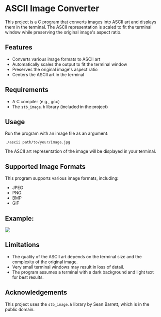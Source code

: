# ASCII Image Converter

This project is a C program that converts images into ASCII art and displays them in the terminal. The ASCII representation is scaled to fit the terminal window while preserving the original image's aspect ratio.

## Features

- Converts various image formats to ASCII art
- Automatically scales the output to fit the terminal window
- Preserves the original image's aspect ratio
- Centers the ASCII art in the terminal

## Requirements

- A C compiler (e.g., gcc)
- The `stb_image.h` library ~~(included in the project)~~

## Usage

Run the program with an image file as an argument:

```
./ascii path/to/your/image.jpg
```

The ASCII art representation of the image will be displayed in your terminal.

## Supported Image Formats

This program supports various image formats, including:

- JPEG
- PNG
- BMP
- GIF

## Example:

![](https://i.imgur.com/IU7Ioov.png)

## Limitations

- The quality of the ASCII art depends on the terminal size and the complexity of the original image.
- Very small terminal windows may result in loss of detail.
- The program assumes a terminal with a dark background and light text for best results.

## Acknowledgements

This project uses the `stb_image.h` library by Sean Barrett, which is in the public domain.
